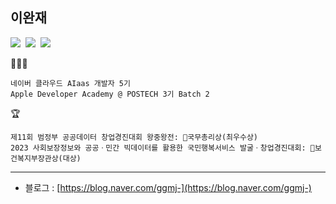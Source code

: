 ## 이완재

<p>
<img src="https://img.shields.io/badge/iOS-2E2E2E?style=flat-square&logo=apple&logoColor=white"/>&nbsp;
<img src="https://img.shields.io/badge/Swift-FF4000?style=flat-square&logo=swift&logoColor=white"/>&nbsp;
<img src="https://img.shields.io/badge/React-blue?style=flat-square&logo=react&logoColor=white"/>
</p>

🧑🏻‍💻
```
네이버 클라우드 AIaas 개발자 5기
Apple Developer Academy @ POSTECH 3기 Batch 2
```
🏆
```
제11회 범정부 공공데이터 창업경진대회 왕중왕전: 🏅국무총리상(최우수상)
2023 사회보장정보와 공공ㆍ민간 빅데이터를 활용한 국민행복서비스 발굴ㆍ창업경진대회: 🏅보건복지부장관상(대상)
 ```

  

---

- 블로그 : [https://blog.naver.com/ggmj-](https://blog.naver.com/ggmj-)
